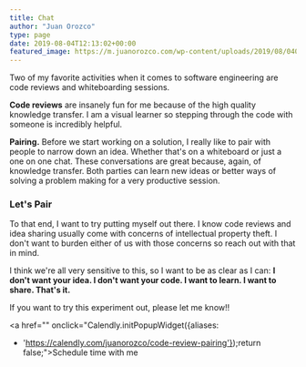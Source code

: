 ```yaml
---
title: Chat
author: "Juan Orozco"
type: page
date: 2019-08-04T12:13:02+00:00
featured_image: https://m.juanorozco.com/wp-content/uploads/2019/08/04095656/nesa-by-makers-IgUR1iX0mqM-unsplash-1568x1045.jpg
---
```


Two of my favorite activities when it comes to software engineering are code reviews and whiteboarding sessions.

**Code reviews** are insanely fun for me because of the high quality knowledge transfer. I am a visual learner so stepping through the code with someone is incredibly helpful.

**Pairing.** Before we start working on a solution, I really like to pair with people to narrow down an idea. Whether that's on a whiteboard or just a one on one chat. These conversations are great because, again, of knowledge transfer. Both parties can learn new ideas or better ways of solving a problem making for a very productive session.

### Let's Pair

To that end, I want to try putting myself out there. I know code reviews and idea sharing usually come with concerns of intellectual property theft. I don't want to burden either of us with those concerns so reach out with that in mind.

I think we're all very sensitive to this, so I want to be as clear as I can: **I don't want your idea. I don't want your code. I want to learn. I want to share. That's it.**

If you want to try this experiment out, please let me know!!

<!-- Calendly link widget begin -->

<link href="https://assets.calendly.com/assets/external/widget.css" rel="stylesheet" />

<a href="" onclick="Calendly.initPopupWidget({aliases:

- 'https://calendly.com/juanorozco/code-review-pairing'});return false;">Schedule time with me</a>

<!-- Calendly link widget end -->
